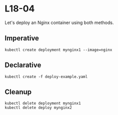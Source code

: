 # L18-04

Let's deploy an Nginx container using both methods.

## Imperative

    kubectl create deployment mynginx1 --image=nginx

## Declarative

    kubectl create -f deploy-example.yaml

## Cleanup

    kubectl delete deployment mynginx1
    kubectl delete deploy mynginx2